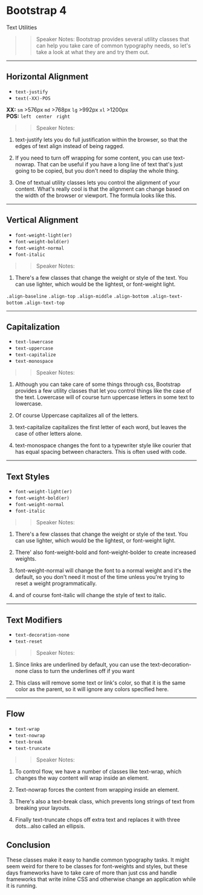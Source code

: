 <!-- .slide: data-state="title" -->

# Bootstrap 4

Text Utilities

> > Speaker Notes: Bootstrap provides several utility classes that can help you take care of common typography needs, so let's take a look at what they are and try them out.

---

<!-- .slide: data-state="hasicon" -->

## <i class="fa fa-font"></i> Horizontal Alignment

- `text-justify`
- <span contenteditable>`text(-XX)-POS`</span>
<div class="sample">
<b>XX:</b> <code class="btn bg-success text-white">sm</code> >576px
<code class="btn bg-success text-white">md</code> >768px
<code class="btn bg-success text-white">lg</code> >992px
<code class="btn bg-success text-white">xl</code> >1200px<br>
<b>POS:</b> <code class="btn bg-danger text-white">left</code> &nbsp;
<code class="btn bg-danger text-white">center</code> &nbsp;
<code class="btn bg-danger text-white">right</code>
</div>

> > Speaker Notes:

1. text-justify lets you do full justification within the browser, so that the edges of text align instead of being ragged.

1. If you need to turn off wrapping for some content, you can use text-nowrap. That can be useful if you have a long line of text that's just going to be copied, but you don't need to display the whole thing.

1. One of textual utility classes lets you control the alignment of your content. What's really cool is that the alignment can change based on the width of the browser or viewport. The formula looks like this.

---

<!-- .slide: data-state="hasicon" -->

## <i class="fa fa-font"></i> Vertical Alignment

- `font-weight-light(er)`
- `font-weight-bold(er)`
- `font-weight-normal`
- `font-italic`

> > Speaker Notes:

1. There's a few classes that change the weight or style of the text. You can use lighter, which would be the lightest, or font-weight light.

`.align-baseline`
`.align-top`
`.align-middle`
`.align-bottom`
`.align-text-bottom`
`.align-text-top`

---

<!-- .slide: data-state="hasicon" -->

## <i class="fa fa-font"></i> Capitalization

- `text-lowercase`
- `text-uppercase`
- `text-capitalize`
- `text-monospace`

> > Speaker Notes:

1. Although you can take care of some things through css, Bootstrap provides a few utility classes that let you control things like the case of the text. Lowercase will of course turn uppercase letters in some text to lowercase.

1. Of course Uppercase capitalizes all of the letters.

1. text-capitalize capitalizes the first letter of each word, but leaves the case of other letters alone.

1. text-monospace changes the font to a typewriter style like courier that has equal spacing between characters. This is often used with code.

---

<!-- .slide: data-state="hasicon" -->

## <i class="fa fa-font"></i> Text Styles

- `font-weight-light(er)`
- `font-weight-bold(er)`
- `font-weight-normal`
- `font-italic`

> > Speaker Notes:

1. There's a few classes that change the weight or style of the text. You can use lighter, which would be the lightest, or font-weight light.

1. There' also font-weight-bold and font-weight-bolder to create increased weights.

1. font-weight-normal will change the font to a normal weight and it's the default, so you don't need it most of the time unless you're trying to reset a weight programmatically.

1. and of course font-italic will change the style of text to italic.

---

<!-- .slide: data-state="hasicon" -->

## <i class="fa fa-font"></i> Text Modifiers

- `text-decoration-none`
- `text-reset`

> > Speaker Notes:

1. Since links are underlined by default, you can use the text-decoration-none class to turn the underlines off if you want

1. This class will remove some text or link's color, so that it is the same color as the parent, so it will ignore any colors specified here.


---

<!-- .slide: data-state="hasicon" -->

## <i class="fa fa-font"></i> Flow

- `text-wrap`
- `text-nowrap`
- `text-break`
- `text-truncate`

> > Speaker Notes:

1. To control flow, we have a number of classes like text-wrap, which changes the way content will wrap inside an element.

1. Text-nowrap forces the content from wrapping inside an element.

1. There's also a text-break class, which prevents long strings of text from breaking your layouts.

1. Finally text-truncate chops off extra text and replaces it with three dots...also called an ellipsis.

## Conclusion

These classes make it easy to handle common typography tasks. It might seem weird for there to be classes for font-weights and styles, but these days frameworks have to take care of more than just css and handle frameworks that write inline CSS and otherwise change an application while it is running.
